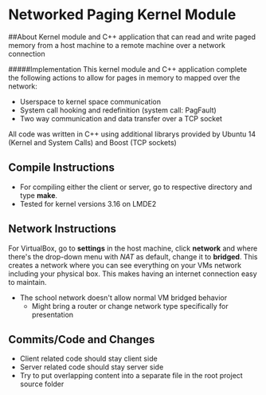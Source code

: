 # Networked Paging Kernel Module

##About
Kernel module and C++ application that can read and write paged memory from a host machine to a remote machine over a network connection

#####Implementation
This kernel module and C++ application complete the following actions to allow for pages in memory to mapped over the network:
- Userspace to kernel space communication
- System call hooking and redefinition (system call: PagFault)
- Two way communication and data transfer over a TCP socket

All code was written in C++ using additional librarys provided by Ubuntu 14 (Kernel and System Calls) and Boost (TCP sockets)

## Compile Instructions
* For compiling either the client or server, go to respective directory and type **make**.
* Tested for kernel versions 3.16 on LMDE2

## Network Instructions
For VirtualBox, go to **settings** in the host machine, click **network** and where there's the drop-down menu with _NAT_ as default, change it to **bridged**. This creates a network where you can see everything on your VMs network including your physical box. This makes having an internet connection easy to maintain.
* The school network doesn't allow normal VM bridged behavior 
    * Might bring a router or change network type specifically for presentation

## Commits/Code and Changes
* Client related code should stay client side 
* Server related code should stay server side 
* Try to put overlapping content into a separate file in the root project source folder
